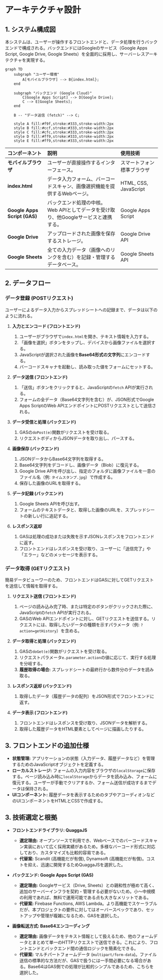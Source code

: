 # アーキテクチャ設計

## 1. システム構成図

本システムは、ユーザーが操作するフロントエンドと、データ処理を行うバックエンドで構成される。バックエンドにはGoogleのサービス（Google Apps Script, Google Drive, Google Sheets）を全面的に採用し、サーバーレスアーキテクチャを実現する。

```mermaid
graph TD
    subgraph "ユーザー環境"
        A[モバイルブラウザ] --> B{index.html};
    end

    subgraph "バックエンド (Google Cloud)"
        C[Google Apps Script] --> D[Google Drive];
        C --> E[Google Sheets];
    end

    B -- "データ送信 (fetch)" --> C;

    style A fill:#f9f,stroke:#333,stroke-width:2px
    style B fill:#ccf,stroke:#333,stroke-width:2px
    style C fill:#cfc,stroke:#333,stroke-width:2px
    style D fill:#ff9,stroke:#333,stroke-width:2px
    style E fill:#ff9,stroke:#333,stroke-width:2px
```

| コンポーネント | 説明 | 使用技術 |
| :--- | :--- | :--- |
| **モバイルブラウザ** | ユーザーが直接操作するインターフェース。 | スマートフォン標準ブラウザ |
| **index.html** | データ入力フォーム、バーコードスキャン、画像選択機能を提供するWebページ。 | HTML, CSS, JavaScript |
| **Google Apps Script (GAS)** | バックエンド処理の中核。Web APIとしてデータを受け取り、他Googleサービスと連携する。 | Google Apps Script |
| **Google Drive** | アップロードされた画像を保存するストレージ。 | Google Drive API |
| **Google Sheets** | 全ての入力データ（画像へのリンクを含む）を記録・管理するデータベース。 | Google Sheets API |

## 2. データフロー

### データ登録 (POSTリクエスト)

ユーザーによるデータ入力からスプレッドシートへの記録まで、データは以下のように流れる。

1.  **入力とエンコード (フロントエンド)**
    1.  ユーザーがブラウザで`index.html`を開き、テキスト情報を入力する。
    2.  「画像を選択」ボタンをタップし、デバイスから画像ファイルを選択する。
    3.  JavaScriptが選択された画像を**Base64形式の文字列**にエンコードする。
    4.  バーコードスキャナを起動し、読み取った値をフォームにセットする。

2.  **データ送信 (フロントエンド)**
    1.  「送信」ボタンをクリックすると、JavaScriptの`fetch` APIが実行される。
    2.  フォームの全データ（Base64文字列を含む）が、JSON形式でGoogle Apps ScriptのWeb APIエンドポイントにPOSTリクエストとして送信される。

3.  **データ受信と処理 (バックエンド)**
    1.  GASの`doPost(e)`関数がリクエストを受け取る。
    2.  リクエストボディからJSONデータを取り出し、パースする。

4.  **画像保存 (バックエンド)**
    1.  JSONデータからBase64文字列を取得する。
    2.  Base64文字列をデコードし、画像データ（Blob）に復元する。
    3.  Google Drive APIを呼び出し、指定のフォルダに画像ファイルを一意のファイル名（例: `タイムスタンプ.jpg`）で作成する。
    4.  保存した画像のURLを取得する。

5.  **データ記録 (バックエンド)**
    1.  Google Sheets APIを呼び出す。
    2.  フォームのテキストデータと、取得した画像のURLを、スプレッドシートの新しい行に追記する。

6.  **レスポンス返却**
    1.  GASは処理の成功または失敗を示すJSONレスポンスをフロントエンドに返す。
    2.  フロントエンドはレスポンスを受け取り、ユーザーに「送信完了」や「エラー」などのメッセージを表示する。

### データ取得 (GETリクエスト)

簡易データビューワーのため、フロントエンドはGASに対してGETリクエストを送信して情報を取得する。

1.  **リクエスト送信 (フロントエンド)**
    1.  ページの読み込み完了時、または特定のボタンがクリックされた際に、JavaScriptの`fetch` APIが実行される。
    2.  GASのWeb APIエンドポイントに対し、GETリクエストを送信する。リクエストには、取得したいデータの種類を示すパラメータ（例: `?action=getHistory`）を含める。

2.  **データ取得と処理 (バックエンド)**
    1.  GASの`doGet(e)`関数がリクエストを受け取る。
    2.  リクエストパラメータ`e.parameter.action`の値に応じて、実行する処理を分岐する。
    3.  **履歴取得の場合:** スプレッドシートの最終行から数件分のデータを読み取る。

3.  **レスポンス返却 (バックエンド)**
    1.  取得したデータ（履歴データの配列）をJSON形式でフロントエンドに返す。

4.  **データ表示 (フロントエンド)**
    1.  フロントエンドはレスポンスを受け取り、JSONデータを解析する。
    2.  取得した履歴データをHTML要素としてページに描画したりする。

## 3. フロントエンドの追加仕様

-   **状態管理:** アプリケーションの状態（入力データ、履歴データなど）を管理するためのJavaScriptオブジェクトを定義する。
-   **ローカルストレージ:** フォームの入力内容をブラウザの`localStorage`に保存する。ページ読み込み時に`localStorage`からデータを読み込み、フォームに復元する。ユーザーが手動でクリアするか、フォーム送信が成功するまでデータは保持される。
-   **UIコンポーネント:** 履歴データを表示するためのタブやアコーディオンなどのUIコンポーネントをHTMLとCSSで作成する。

## 3. 技術選定と根拠

-   **フロントエンドライブラリ: QuaggaJS**
    -   **選定理由:** オープンソースで利用でき、Webベースでのバーコードスキャン実装において広く採用実績があるため。多様なバーコード形式に対応しており、カスタマイズも比較的容易である。
    -   **代替案:** Scandit (高機能だが有償), Dynamsoft (高機能だが有償)。コストを抑え、迅速に開発するためQuaggaJSを選択した。

-   **バックエンド: Google Apps Script (GAS)**
    -   **選定理由:** Googleサービス（Drive, Sheets）との親和性が極めて高く、追加のサーバーインフラを契約・管理する必要がないため。小〜中規模の利用であれば、無料で運用可能である点も大きなメリットである。
    -   **代替案:** Firebase Functions, AWS Lambda。より高機能でスケーラブルだが、本プロジェクトの要件に対してはオーバースペックであり、セットアップや管理が複雑になるため、GASを選択した。

-   **画像転送方式: Base64エンコーディング**
    -   **選定理由:** 画像データをテキスト情報として扱えるため、他のフォームデータとまとめて単一のHTTPリクエストで送信できる。これにより、フロントエンドとバックエンド間の通信ロジックを簡素化できる。
    -   **代替案:** マルチパートフォームデータ (`multipart/form-data`)。ファイル送信の標準的な方法だが、GASで扱うには一手間必要になる場合がある。Base64はGAS側での処理が比較的シンプルであるため、こちらを選択した。
